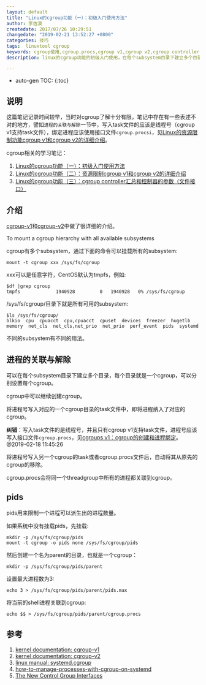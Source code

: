 ```yaml
---
layout: default
title: "Linux的cgroup功能（一）：初级入门使用方法"
author: 李佶澳
createdate: 2017/07/26 10:29:51
changedate: "2019-02-21 13:52:27 +0800"
categories: 技巧
tags:  linuxtool cgroup
keywords: cgroup使用,cgroup.procs,cgroup v1,cgroup v2,cgroup controller,linux资源控制器,资源隔离
description: linux的cgroup功能的初级入门使用，在每个subsystem目录下建立多个目录，每个目录就是一个cgroup，可以分别设置每个cgroup，cgroup中可以继续创建cgroup。

---
```


* auto-gen TOC:
{:toc}

## 说明

这篇笔记记录时间较早，当时对cgroup了解十分有限，笔记中存在有一些表述不对的地方，譬如`进程的关联与解除`一节中，写入task文件的应该是线程号（cgroup v1支持task文件），绑定进程应该使用接口文件`cgroup.procsi`，见[Linux的资源限制功能cgroup v1和cgroup v2的详细介绍](https://www.lijiaocn.com/%E6%8A%80%E5%B7%A7/2019/01/28/linux-tool-cgroup-detail.html#cgroups-v1cgroup%E7%9A%84%E5%88%9B%E5%BB%BA%E5%92%8C%E8%BF%9B%E7%A8%8B%E7%BB%91%E5%AE%9A)。

cgroup相关的学习笔记：

1. [Linux的cgroup功能（一）：初级入门使用方法](https://www.lijiaocn.com/%E6%8A%80%E5%B7%A7/2017/07/26/linux-tool-cgroup.html)
2. [Linux的cgroup功能（二）：资源限制cgroup v1和cgroup v2的详细介绍](https://www.lijiaocn.com/%E6%8A%80%E5%B7%A7/2019/01/28/linux-tool-cgroup-detail.html)
3. [Linux的cgroup功能（三）：cgroup controller汇总和控制器的参数（文件接口）](https://www.lijiaocn.com/%E6%8A%80%E5%B7%A7/2019/02/18/linux-tool-cgroup-parameters.html)

## 介绍

[cgroup-v1][1]和[cgroup-v2][2]中做了很详细的介绍。

To mount a cgroup hierarchy with all available subsystems

cgroup有多个subsystem，通过下面的命令可以挂载所有的subsystem:

	mount -t cgroup xxx /sys/fs/cgroup

xxx可以是任意字符，CentOS默认为tmpfs，例如:

	$df |grep cgroup
	tmpfs             1940928         0   1940928   0% /sys/fs/cgroup

/sys/fs/cgroup/目录下就是所有可用的subsystem:

	$ls /sys/fs/cgroup/
	blkio  cpu  cpuacct  cpu,cpuacct  cpuset  devices  freezer  hugetlb  
	memory  net_cls  net_cls,net_prio  net_prio  perf_event  pids  systemd

不同的subsystem有不同的用法。

## 进程的关联与解除

可以在每个subsystem目录下建立多个目录，每个目录就是一个cgroup，可以分别设置每个cgroup。

cgroup中可以继续创建cgroup。

将进程号写入对应的一个cgroup目录的task文件中，即将进程纳入了对应的cgroup。

**纠错**：写入task文件的是线程号，并且只有cgroup v1支持task文件，进程号应该写入接口文件`cgroup.procs`，见[cgroups v1：cgroup的创建和进程绑定](https://www.lijiaocn.com/%E6%8A%80%E5%B7%A7/2019/01/28/linux-tool-cgroup-detail.html#cgroups-v1cgroup%E7%9A%84%E5%88%9B%E5%BB%BA%E5%92%8C%E8%BF%9B%E7%A8%8B%E7%BB%91%E5%AE%9A)。@2019-02-18 11:45:26

将进程号写入另一个cgroup的task或者cgroup.procs文件后，自动将其从原先的cgroup的移除。

cgroup.procs会将同一个threadgroup中所有的进程都关联到cgroup。

## pids

pids用来限制一个进程可以派生出的进程数量。

如果系统中没有挂载pids，先挂载:

	mkdir -p /sys/fs/cgroup/pids
	mount -t cgroup -o pids none /sys/fs/cgroup/pids

然后创建一个名为parent的目录，也就是一个cgroup：

	mkdir -p /sys/fs/cgroup/pids/parent

设置最大进程数为3:

	echo 3 > /sys/fs/cgroup/pids/parent/pids.max

将当前的shell进程关联到cgroup:

	echo $$ > /sys/fs/cgroup/pids/parent/cgroup.procs

## 参考

1. [kernel documentation: cgroup-v1][1]
2. [kernel documentation: cgroup-v2][2]
3. [linux manual: systemd.cgroup][3]
4. [how-to-manage-processes-with-cgroup-on-systemd][4]
5. [The New Control Group Interfaces][5]

[1]: https://www.kernel.org/doc/Documentation/cgroup-v1/  "cgroup-v1" 
[2]: https://www.kernel.org/doc/Documentation/cgroup-v2.txt  "cgroup-v2"
[3]: http://man7.org/linux/man-pages/man5/systemd.cgroup.5.html  "systemd.cgroup"
[4]: https://linuxaria.com/article/how-to-manage-processes-with-cgroup-on-systemd  "how-to-manage-processes-with-cgroup-on-systemd"
[5]: https://www.freedesktop.org/wiki/Software/systemd/ControlGroupInterface/ "The New Control Group Interfaces"
